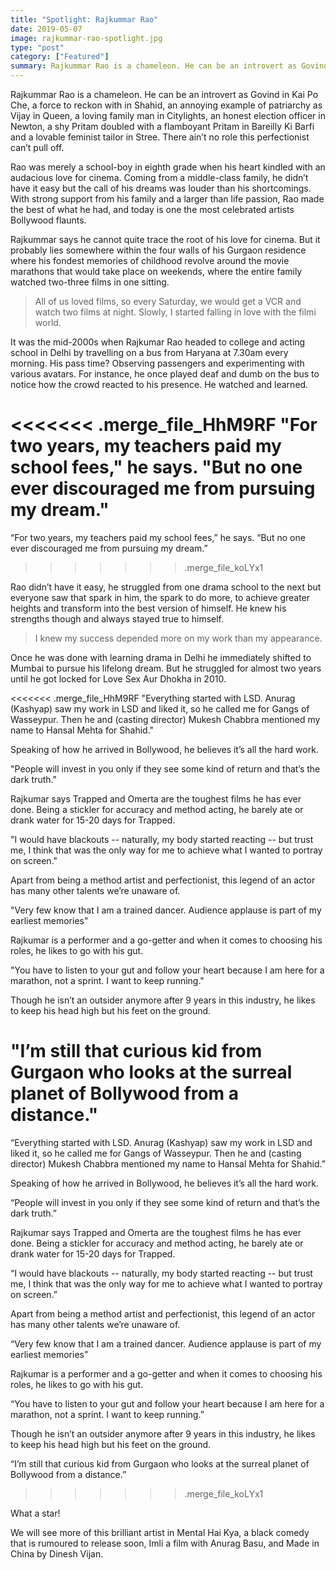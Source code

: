 ```yaml
---
title: "Spotlight: Rajkummar Rao"
date: 2019-05-07
image: rajkummar-rao-spotlight.jpg
type: "post"
category: ["Featured"]
summary: Rajkummar Rao is a chameleon. He can be an introvert as Govind in Kai Po Che and a flamboyant Pritam in Bareilly Ki Barfi. There ain’t no role this perfectionist can’t pull off.
---
```


Rajkummar Rao is a chameleon. He can be an introvert as Govind in Kai Po Che, a force to reckon with in Shahid, an annoying example of patriarchy as Vijay in Queen, a loving family man in Citylights, an honest election officer in Newton, a shy Pritam doubled with a flamboyant Pritam in Bareilly Ki Barfi and a lovable feminist tailor in Stree. There ain’t no role this perfectionist can’t pull off.

Rao was merely a school-boy in eighth grade when his heart kindled with an audacious love for cinema. Coming from a middle-class family, he didn’t have it easy but the call of his dreams was louder than his shortcomings. With strong support from his family and a larger than life passion, Rao made the best of what he had, and today is one the most celebrated artists Bollywood flaunts.

Rajkummar says he cannot quite trace the root of his love for cinema. But it probably lies somewhere within the four walls of his Gurgaon residence where his fondest memories of childhood revolve around the movie marathons that would take place on weekends, where the entire family watched two-three films in one sitting.

>All of us loved films, so every Saturday, we would get a VCR and watch two films at night. Slowly, I started falling in love with the filmi world.

It was the mid-2000s when Rajkumar Rao headed to college and acting school in Delhi by travelling on a bus from Haryana at 7.30am every morning. His pass time? Observing passengers and experimenting with various avatars. For instance, he once played deaf and dumb on the bus to notice how the crowd reacted to his presence. He watched and learned.

<<<<<<< .merge_file_HhM9RF
"For two years, my teachers paid my school fees," he says. "But no one ever discouraged me from pursuing my dream."
=======
“For two years, my teachers paid my school fees,” he says. “But no one ever discouraged me from pursuing my dream.”
>>>>>>> .merge_file_koLYx1

Rao didn’t have it easy, he struggled from one drama school to the next but everyone saw that spark in him, the spark to do more, to achieve greater heights and transform into the best version of himself. He knew his strengths though and always stayed true to himself.

>I knew my success depended more on my work than my appearance.

Once he was done with learning drama in Delhi he immediately shifted to Mumbai to pursue his lifelong dream. But he struggled for almost two years until he got locked for Love Sex Aur Dhokha in 2010.

<<<<<<< .merge_file_HhM9RF
"Everything started with LSD. Anurag (Kashyap) saw my work in LSD and liked it, so he called me for Gangs of Wasseypur. Then he and (casting director) Mukesh Chabbra mentioned my name to Hansal Mehta for Shahid."

Speaking of how he arrived in Bollywood, he believes it’s all the hard work.

"People will invest in you only if they see some kind of return and that’s the dark truth."

Rajkumar says Trapped and Omerta are the toughest films he has ever done. Being a stickler for accuracy and method acting, he barely ate or drank water for 15-20 days for Trapped.

"I would have blackouts -- naturally, my body started reacting -- but trust me, I think that was the only way for me to achieve what I wanted to portray on screen."

Apart from being a method artist and perfectionist, this legend of an actor has many other talents we’re unaware of.

"Very few know that I am a trained dancer. Audience applause is part of my earliest memories"

Rajkumar is a performer and a go-getter and when it comes to choosing his roles, he likes to go with his gut.

"You have to listen to your gut and follow your heart because I am here for a marathon, not a sprint. I want to keep running."

Though he isn’t an outsider anymore after 9 years in this industry, he likes to keep his head high but his feet on the ground.

"I’m still that curious kid from Gurgaon who looks at the surreal planet of Bollywood from a distance."
=======
“Everything started with LSD. Anurag (Kashyap) saw my work in LSD and liked it, so he called me for Gangs of Wasseypur. Then he and (casting director) Mukesh Chabbra mentioned my name to Hansal Mehta for Shahid.”

Speaking of how he arrived in Bollywood, he believes it’s all the hard work.

“People will invest in you only if they see some kind of return and that’s the dark truth.”

Rajkumar says Trapped and Omerta are the toughest films he has ever done. Being a stickler for accuracy and method acting, he barely ate or drank water for 15-20 days for Trapped.

“I would have blackouts -- naturally, my body started reacting -- but trust me, I think that was the only way for me to achieve what I wanted to portray on screen.”

Apart from being a method artist and perfectionist, this legend of an actor has many other talents we’re unaware of.

“Very few know that I am a trained dancer. Audience applause is part of my earliest memories”

Rajkumar is a performer and a go-getter and when it comes to choosing his roles, he likes to go with his gut.

“You have to listen to your gut and follow your heart because I am here for a marathon, not a sprint. I want to keep running.”

Though he isn’t an outsider anymore after 9 years in this industry, he likes to keep his head high but his feet on the ground.

“I’m still that curious kid from Gurgaon who looks at the surreal planet of Bollywood from a distance.”
>>>>>>> .merge_file_koLYx1

What a star!

We will see more of this brilliant artist in Mental Hai Kya, a black comedy that is rumoured to release soon, Imli a film with Anurag Basu, and Made in China by Dinesh Vijan.
